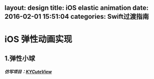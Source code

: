 layout: design
title: iOS elastic animation
date: 2016-02-01 15:51:04
categories: Swift过渡指南
---

# iOS 弹性动画实现

## 1.弹性小球
##### 仿写项目：[KYCuteView](https://github.com/KittenYang/KYCuteView)